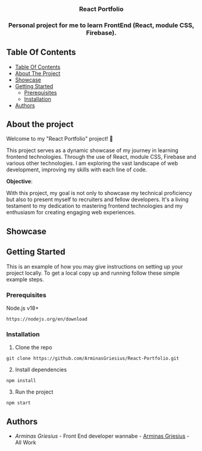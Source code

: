 <h3 align="center">React Portfolio</h3>

<h3 align="center">Personal project for me to learn FrontEnd (React, module CSS, Firebase).</h3>

## Table Of Contents

- [Table Of Contents](#table-of-contents)
- [About The Project](#about-the-project)
- [Showcase](#showcase)
- [Getting Started](#getting-started)
  - [Prerequisites](#prerequisites)
  - [Installation](#installation)
- [Authors](#authors)

## About the project

Welcome to my "React Portfolio" project! 🚀

This project serves as a dynamic showcase of my journey in learning frontend technologies. Through the use of React, module CSS, Firebase and various other technologies. I am exploring the vast landscape of web development, improving my skills with each line of code.

**Objective**:

With this project, my goal is not only to showcase my technical proficiency but also to present myself to recruiters and fellow developers. It's a living testament to my dedication to mastering frontend technologies and my enthusiasm for creating engaging web experiences.

## Showcase

## Getting Started

This is an example of how you may give instructions on setting up your project locally.
To get a local copy up and running follow these simple example steps.

### Prerequisites

Node.js v18+

```
https://nodejs.org/en/download
```

### Installation

1. Clone the repo

```
git clone https://github.com/ArminasGriesius/React-Portfolio.git
```

2. Install dependencies

```
npm install
```

3. Run the project

```
npm start
```

## Authors

- _Arminas Griesius_ - Front End developer wannabe - [Arminas Griesius](https://github.com/ArminasGriesius) - All Work
